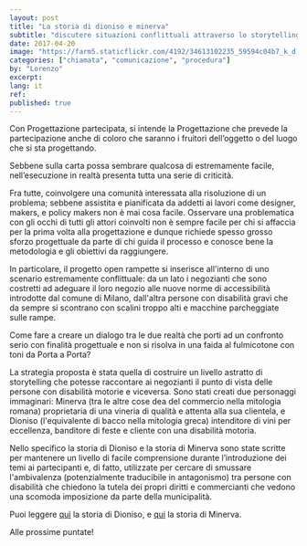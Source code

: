 ```yaml
---
layout: post
title: "La storia di dioniso e minerva"
subtitle: "discutere situazioni conflittuali attraverso lo storytelling"
date: 2017-04-20
image: "https://farm5.staticflickr.com/4192/34613102235_59594c04b7_k_d.jpg"
categories: ["chiamata", "comunicazione", "procedura"]
by: "Lorenzo"
excerpt:
lang: it
ref:
published: true
---
```


Con Progettazione partecipata, si intende la  Progettazione che prevede la partecipazione anche di coloro che saranno i fruitori dell’oggetto o del luogo che si sta progettando.

Sebbene sulla carta possa sembrare qualcosa di estremamente facile, nell’esecuzione in realtà presenta tutta una serie di criticità.

Fra tutte, coinvolgere una comunità interessata alla risoluzione di un problema; sebbene assistita e pianificata da addetti ai lavori come designer, makers, e policy makers non è mai cosa facile.
Osservare una problematica con gli occhi di tutti gli attori coinvolti non è sempre facile per chi si affaccia per la prima volta alla progettazione e dunque richiede spesso grosso sforzo progettuale da parte di chi guida il processo e conosce bene la metodologia e gli obiettivi da raggiungere.

In particolare, il progetto open rampette si inserisce all'interno di uno scenario estremamente conflittuale:
da un lato i negozianti che sono costretti ad adeguare il loro negozio alle nuove norme di accessibilità introdotte dal comune di Milano, dall'altra persone con disabilità gravi che da sempre si scontrano con scalini troppo alti e macchine parcheggiate sulle rampe.

Come fare a creare un dialogo tra le due realtà che porti ad un confronto serio con finalità progettuale e non si risolva in una faida al fulmicotone con toni da Porta a Porta?

La strategia proposta è stata quella di costruire un livello astratto di storytelling che potesse raccontare ai negozianti il punto di vista delle persone con disabilità motorie e viceversa. Sono stati creati due personaggi immaginari: Minerva (tra le altre cose dea del commercio nella mitologia romana) proprietaria di una vineria di qualità e attenta alla sua clientela, e Dioniso (l'equivalente di bacco nella mitologia greca) intenditore di vini per eccellenza, banditore di feste e cliente con una disabilità motoria.

Nello specifico la storia di Dioniso e la storia di Minerva sono state scritte per mantenere un livello di facile comprensione durante l’introduzione dei temi ai partecipanti e, di fatto, utilizzate per cercare di smussare l'ambivalenza (potenzialmente traducibile in antagonismo) tra persone con disabilità che chiedono la tutela dei propri diritti e commercianti che vedono una scomoda imposizione da parte della municipalità.

Puoi leggere [quì](https://docs.google.com/document/d/16wewrgnea06SkdLrU2l1-EPBbi7op_Rtud4xF2MA654/edit) la storia di Dioniso, e [qui](https://docs.google.com/document/d/1nf_Bj71kqzwiu005eLDg7cmEilpyw7ILbnkFps_IZ4k/edit) la storia di Minerva.

Alle prossime puntate!
